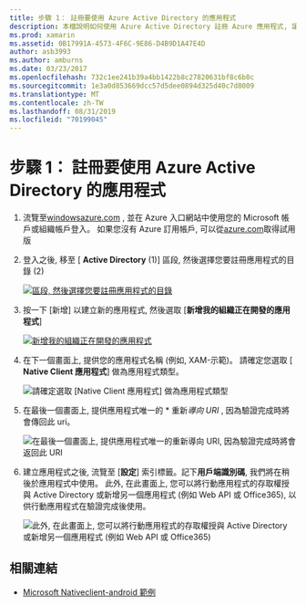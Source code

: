 ```yaml
---
title: 步驟 1： 註冊要使用 Azure Active Directory 的應用程式
description: 本檔說明如何使用 Azure Active Directory 註冊 Azure 應用程式, 讓行動用戶端可以安全地存取它。
ms.prod: xamarin
ms.assetid: 0B17991A-4573-4F6C-9E86-D4B9D1A47E4D
author: asb3993
ms.author: amburns
ms.date: 03/23/2017
ms.openlocfilehash: 732c1ee241b39a4bb1422b8c27820631bf8c6b0c
ms.sourcegitcommit: 1e3a0d853669dcc57d5dee0894d325d40c7d8009
ms.translationtype: MT
ms.contentlocale: zh-TW
ms.lasthandoff: 08/31/2019
ms.locfileid: "70199045"
---
```

# <a name="step-1-register-an-app-to-use-azure-active-directory"></a>步驟 1： 註冊要使用 Azure Active Directory 的應用程式

1. 流覽至[windowsazure.com](https://manage.windowsazure.com) , 並在 Azure 入口網站中使用您的 Microsoft 帳戶或組織帳戶登入。 如果您沒有 Azure 訂用帳戶, 可以從[azure.com](https://www.azure.com)取得試用版

2. 登入之後, 移至 [ **Active Directory** (1)] 區段, 然後選擇您要註冊應用程式的目錄 (2)

   [![](register-images/01.-active-directory-in-azure-portal-sml.jpg "區段, 然後選擇您要註冊應用程式的目錄")](register-images/01.-active-directory-in-azure-portal.jpg#lightbox)

3. 按一下 [新增] 以建立新的應用程式, 然後選取 [**新增我的組織正在開發的應用程式**]

   [![](register-images/02.-add-new-application-sml.jpg "新增我的組織正在開發的應用程式")](register-images/02.-add-new-application.jpg#lightbox)

4. 在下一個畫面上, 提供您的應用程式名稱 (例如, XAM-示範)。
   請確定您選取 [ **Native Client 應用程式**] 做為應用程式類型。

   ![](register-images/03.-app-name.jpg "請確定選取 [Native Client 應用程式] 做為應用程式類型")

5. 在最後一個畫面上, 提供應用程式唯一的 * 重新*導向 URI* , 因為驗證完成時將會傳回此 uri。

   ![](register-images/04.-app-redirect.jpg "在最後一個畫面上, 提供應用程式唯一的重新導向 URI, 因為驗證完成時將會返回此 URI")

6. 建立應用程式之後, 流覽至 [**設定**] 索引標籤。記下**用戶端識別碼**, 我們將在稍後於應用程式中使用。 此外, 在此畫面上, 您可以將行動應用程式的存取權授與 Active Directory 或新增另一個應用程式 (例如 Web API 或 Office365), 以供行動應用程式在驗證完成後使用。

   ![](register-images/05.-configure.jpg "此外, 在此畫面上, 您可以將行動應用程式的存取權授與 Active Directory 或新增另一個應用程式 (例如 Web API 或 Office365)")



## <a name="related-links"></a>相關連結

- [Microsoft Nativeclient-android 範例](https://github.com/AzureADSamples/NativeClient-MultiTarget-DotNet)
